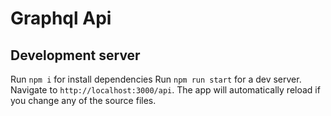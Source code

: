 # Graphql Api

## Development server

Run `npm i` for install dependencies
Run `npm run start` for a dev server. Navigate to `http://localhost:3000/api`. The app will automatically reload if you change any of the source files.

